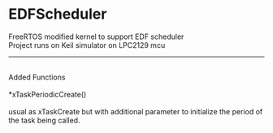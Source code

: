 # EDFScheduler
FreeRTOS modified kernel to support EDF scheduler
<br />
Project runs on Keil simulator on LPC2129 mcu
________________________________________
<br />
Added Functions 
<br />
<br />
*xTaskPeriodicCreate() 
<br />
<br />
usual as xTaskCreate but with additional parameter to initialize the period of the 
task being called.
